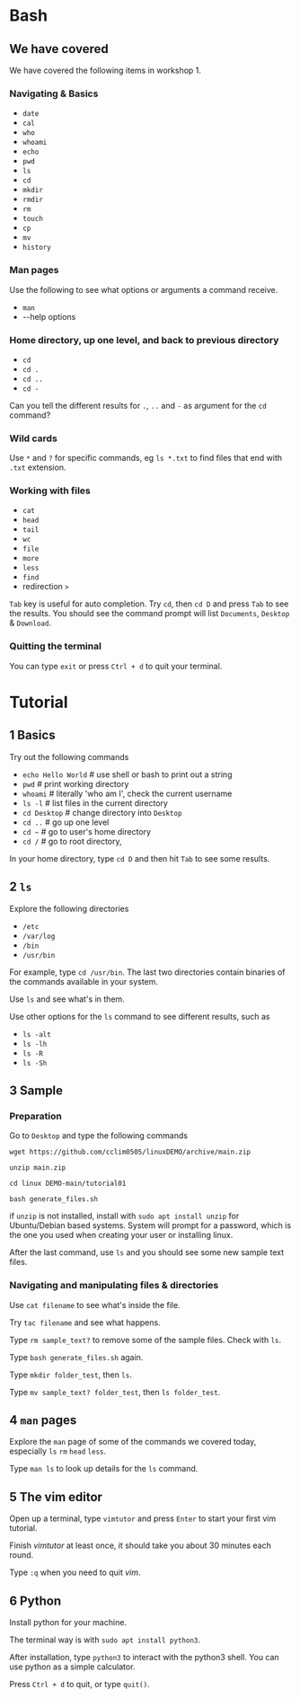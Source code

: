 # Bash

## We have covered

We have covered the following items in workshop 1.

### Navigating & Basics

+ `date`
+ `cal`
+ `who `
+ `whoami`
+ `echo`
+ `pwd`
+ `ls`
+ `cd`
+ `mkdir`
+ `rmdir`
+ `rm`
+ `touch`
+ `cp`
+ `mv`
+ `history`

### Man pages
Use the following to see what options or arguments a command receive.

+ `man`
+ --help options

### Home directory, up one level, and back to previous directory

+ `cd`
+ `cd .`
+ `cd ..`
+ `cd -`

Can you tell the different results for `.`, `..` and `-` as argument for the `cd` command?

### Wild cards
Use `*` and `?` for specific commands, eg `ls *.txt` to find files that end with
`.txt` extension.

### Working with files

+ `cat`
+ `head`
+ `tail`
+ `wc`
+ `file`
+ `more`
+ `less`
+ `find`
+ redirection `>`

`Tab` key is useful for auto completion.
Try `cd`, then `cd D` and press `Tab` to see the results.
You should see the command prompt will list `Documents`, `Desktop` & `Download`.

### Quitting the terminal
You can type `exit` or press `Ctrl + d` to quit your terminal.
  
# Tutorial

## 1 Basics

Try out the following commands

+ `echo Hello World`  # use shell or bash to print out a string
+ `pwd`                # print working directory
+ `whoami`            # literally 'who am I', check the current username
+ `ls -l`             # list files in the current directory
+ `cd Desktop`        # change directory into `Desktop`
+ `cd ..`             # go up one level
+ `cd ~`              # go to user's home directory
+ `cd /`            # go to root directory, 

In your home directory, type `cd D` and then hit `Tab` to see some results.

## 2 `ls`

Explore the following directories

+ `/etc`
+ `/var/log`
+ `/bin`
+ `/usr/bin`

For example, type `cd /usr/bin`.
The last two directories contain binaries of the commands available in your
system.

Use `ls` and see what's in them.

Use other options for the `ls` command to see different results, such as

+ `ls -alt`
+ `ls -lh`
+ `ls -R`
+ `ls -Sh`

## 3 Sample

### Preparation
Go to `Desktop` and type the following commands

```
wget https://github.com/cclim0505/linuxDEMO/archive/main.zip

unzip main.zip

cd linux DEMO-main/tutorial01

bash generate_files.sh
```

if `unzip` is not installed, install with `sudo apt install unzip` for
Ubuntu/Debian based systems. System will prompt for a password, which is the one
you used when creating your user or installing linux.

After the last command, use `ls` and you should see some new sample text files.

### Navigating and manipulating files & directories

Use `cat filename` to see what's inside the file.

Try `tac filename` and see what happens.

Type `rm sample_text?` to remove some of the sample files. Check with `ls`.

Type `bash generate_files.sh` again.

Type `mkdir folder_test`, then `ls`.

Type `mv sample_text? folder_test`, then `ls folder_test`.

## 4 `man` pages

Explore the `man` page of some of the commands we covered today, especially `ls`
`rm` `head` `less`.

Type `man ls` to look up details for the `ls` command.

## 5 The vim editor

Open up a terminal, type `vimtutor` and press `Enter` to start your first vim
tutorial.

Finish *vimtutor* at least once, it should take you about 30 minutes each round.

Type `:q` when you need to quit *vim*.


## 6 Python

Install python for your machine.

The terminal way is with `sudo apt install python3`.

After installation, type `python3` to interact with the python3 shell.
You can use python as a simple calculator.

Press `Ctrl + d` to quit, or type `quit()`.
